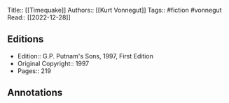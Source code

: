 Title:: [[Timequake]]
Authors:: [[Kurt Vonnegut]]
Tags:: #fiction #vonnegut 
Read:: [[2022-12-28]]

## Editions
- Edition:: G.P. Putnam's Sons, 1997, First Edition
- Original Copyright:: 1997
- Pages:: 219

## Annotations
